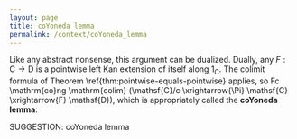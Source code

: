 ```yaml
---
layout: page
title: coYoneda lemma
permalink: /context/coYoneda_lemma
---
```

Like any abstract nonsense, this argument can be dualized. Dually, any $F : \mathsf{C} \to \mathsf{D}$ is a pointwise left Kan extension of itself along $1_\mathsf{C}$. The colimit formula of Theorem \ref{thm:pointwise-equals-pointwise} applies, so
 Fc \mathrm{co}ng \mathrm{colim} (\mathsf{C}/c \xrightarrow{\Pi} \mathsf{C} \xrightarrow{F} \mathsf{D}), which is appropriately called the **coYoneda lemma**:

SUGGESTION: coYoneda lemma